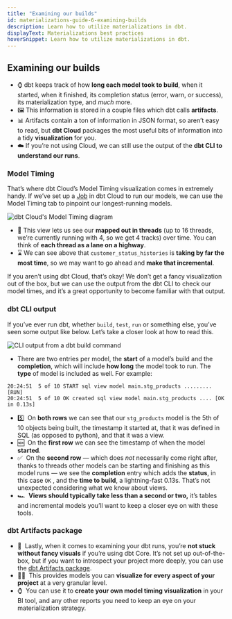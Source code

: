 ```yaml
---
title: "Examining our builds"
id: materializations-guide-6-examining-builds
description: Learn how to utilize materializations in dbt.
displayText: Materializations best practices
hoverSnippet: Learn how to utilize materializations in dbt.
---
```


## Examining our builds

- ⌚ dbt keeps track of how **long each model took to build**, when it started, when it finished, its completion status (error, warn, or success), its materialization type, and _much_ more.
- 🖼️ This information is stored in a couple files which dbt calls **artifacts**.
- 📊 Artifacts contain a ton of information in JSON format, so aren’t easy to read, but **dbt Cloud** packages the most useful bits of information into a tidy **visualization** for you.
- ☁️ If you’re not using Cloud, we can still use the output of the **dbt CLI to understand our runs**.

### Model Timing

That’s where dbt Cloud’s Model Timing visualization comes in extremely handy. If we’ve set up a [Job](docs/get-started/getting-started/building-your-first-project/schedule-a-job#create-and-run-a-job) in dbt Cloud to run our models, we can use the Model Timing tab to pinpoint our longest-running models.

![dbt Cloud's Model Timing diagram](/img/guides/best-practices/materializations/model-timing-diagram.png)

- 🧵 This view lets us see our **mapped out in threads** (up to 16 threads, we’re currently running with 4, so we get 4 tracks) over time. You can think of **each thread as a lane on a highway**.
- ⌛ We can see above that `customer_status_histories` is **taking by far the most time**, so we may want to go ahead and **make that incremental**.

If you aren’t using dbt Cloud, that’s okay! We don’t get a fancy visualization out of the box, but we can use the output from the dbt CLI to check our model times, and it’s a great opportunity to become familiar with that output.

### dbt CLI output

If you’ve ever run dbt, whether `build`, `test`, `run` or something else, you’ve seen some output like below. Let’s take a closer look at how to read this.

![CLI output from a dbt build command](/img/guides/best-practices/materializations/dbt-build-output.png)

- There are two entries per model, the **start** of a model’s build and the **completion**, which will include **how long** the model took to run. The **type** of model is included as well. For example:

```shell
20:24:51  5 of 10 START sql view model main.stg_products ......... [RUN]
20:24:51  5 of 10 OK created sql view model main.stg_products .... [OK in 0.13s]
```

- 5️⃣  On **both rows** we can see that our `stg_products` model is the 5th of 10 objects being built, the timestamp it started at, that it was defined in SQL (as opposed to python), and that it was a view.
- 🆕  On the **first row** we can see the timestamp of when the model **started**.
- ✅  On the **second row** — which does _not_ necessarily come right after, thanks to threads other models can be starting and finishing as this model runs — we see the **completion** entry which adds the **status**, in this case `OK` , and the **time to build**, a lightning-fast 0.13s. That’s not unexpected considering what we know about views.
- 🏎️  **Views should typically take less than a second or two,** it’s tables and incremental models you’ll want to keep a closer eye on with these tools.

### dbt Artifacts package

- 🎨  Lastly, when it comes to examining your dbt runs, you’re **not stuck without fancy visuals** if you’re using dbt Core. It’s not set up out-of-the-box, but if you want to introspect your project more deeply, you can use the [dbt Artifacts package](https://github.com/brooklyn-data/dbt_artifacts).
- 👩‍🎨  This provides models you can **visualize for every aspect of your project** at a very granular level.
- ⌚  You can use it to **create your own model timing visualization** in your BI tool, and any other reports you need to keep an eye on your materialization strategy.

